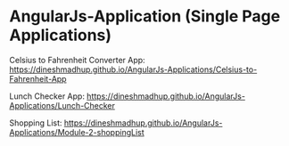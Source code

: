 # AngularJs-Application (Single Page Applications)

Celsius to Fahrenheit Converter App: https://dineshmadhup.github.io/AngularJs-Applications/Celsius-to-Fahrenheit-App

Lunch Checker App: https://dineshmadhup.github.io/AngularJs-Applications/Lunch-Checker

Shopping List: https://dineshmadhup.github.io/AngularJs-Applications/Module-2-shoppingList
